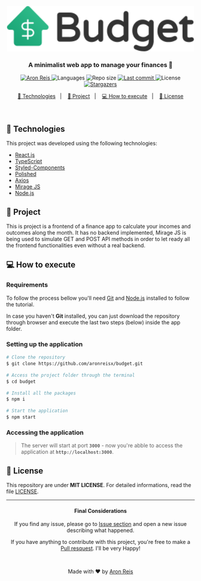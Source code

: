 <div align="center">
    <img width="500" alt="Logo Agenda" src="https://github.com/aronreisx/budget/blob/master/.github/logo.svg" />
    <h3>A minimalist web app to manage your finances 🤑</h3>
</div>

<p align="center">
   <a href="https://www.linkedin.com/in/aronreis/">
      <img alt="Aron Reis" src="https://img.shields.io/badge/-AronReis-0A66C2?style=flat&logo=Linkedin&logoColor=white" />
   </a>

  <img alt="Languages" src="https://img.shields.io/github/languages/count/aronreisx/budget?color=%4d0000">

  <img alt="Repo size" src="https://img.shields.io/github/repo-size/aronreisx/budget?color=orange">

  <a href="https://github.com/aronreisx/README-budget/commits/master">
    <img alt="Last commit" src="https://img.shields.io/github/last-commit/aronreisx/budget?color=ff69b4">
  </a>
    
   <img alt="License" src="https://img.shields.io/badge/license-MIT-8622f8">
   <a href="https://github.com/aronreisx/budget/stargazers">
    <img alt="Stargazers" src="https://img.shields.io/github/stars/aronreisx/budget?style=social">
  </a>

</p>


<p align="center">
  <a href="#-technologies">🚀 Technologies</a>&nbsp;&nbsp;&nbsp;|&nbsp;&nbsp;&nbsp;
  <a href="#-project">📃 Project</a>&nbsp;&nbsp;&nbsp;|&nbsp;&nbsp;&nbsp;
  <a href="#-how-to-execute">💻 How to execute</a>&nbsp;&nbsp;&nbsp;|&nbsp;&nbsp;&nbsp;
  <a href="#-license">📝 License</a>
</p>
<br>


## 🚀 Technologies

This project was developed using the following technologies:

- [React.js](https://reactjs.org/)
- [TypeScript](https://www.typescriptlang.org/)
- [Styled-Components](https://styled-components.com/)
- [Polished](https://polished.js.org/)
- [Axios](https://axios-http.com/)
- [Mirage JS](https://miragejs.com/)
- [Node.js](https://nodejs.org/)

## 📃 Project

This is project is a frontend of a finance app to calculate your incomes and outcomes along the month. It has no backend implemented, Mirage JS is being used to simulate GET and POST API methods in order to let ready all the frontend functionalities even without a real backend.
## 💻 How to execute

### Requirements

To follow the process bellow you'll need [Git](https://git-scm.com) and [Node.js](https://nodejs.org/) installed to follow the tutorial.

In case you haven't **Git** installed, you can just download the repository through browser and execute the last two steps (below) inside the app folder.

### Setting up the application

```bash
# Clone the repository
$ git clone https://github.com/aronreisx/budget.git
```

```bash
# Access the project folder through the terminal
$ cd budget
```

```bash
# Install all the packages
$ npm i
```

```bash
# Start the application
$ npm start
```

### Accessing the application

> The server will start at port **`3000`** - now you're abble to access the application at **`http://localhost:3000`**.<br>

## 📝 License

This repository are under **MIT LICENSE**. For detailed informations, read the file [LICENSE](LICENSE.md). 

---
<h4 align="center">Final Considerations</h4>
<p align="center">If you find any issue, please go to <a href="https://github.com/aronreisx/buget/issues">Issue section</a> and open a new issue describing what happened.</p>
<p align="center">If you have anything to contribute with this project, you're free to make a <a href="https://github.com/aronreisx/buget/pulls">Pull resquest</a>. I'll be very Happy!</p>
<br>
<p align="center">Made with ♥ by <a href="https://www.linkedin.com/in/aronreis/">Aron Reis</a></p>
